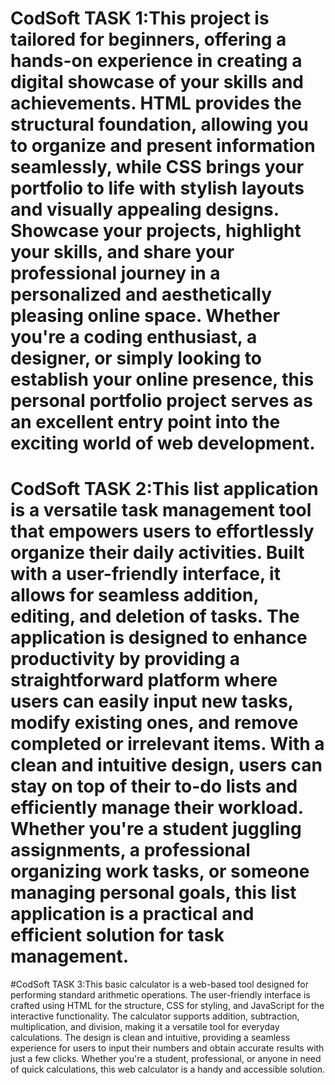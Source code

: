 # CodSoft TASK 1:This project is tailored for beginners, offering a hands-on experience in creating a digital showcase of your skills and achievements. HTML provides the structural foundation, allowing you to organize and present information seamlessly, while CSS brings your portfolio to life with stylish layouts and visually appealing designs. Showcase your projects, highlight your skills, and share your professional journey in a personalized and aesthetically pleasing online space. Whether you're a coding enthusiast, a designer, or simply looking to establish your online presence, this personal portfolio project serves as an excellent entry point into the exciting world of web development.
# CodSoft TASK 2:This list application is a versatile task management tool that empowers users to effortlessly organize their daily activities. Built with a user-friendly interface, it allows for seamless addition, editing, and deletion of tasks. The application is designed to enhance productivity by providing a straightforward platform where users can easily input new tasks, modify existing ones, and remove completed or irrelevant items. With a clean and intuitive design, users can stay on top of their to-do lists and efficiently manage their workload. Whether you're a student juggling assignments, a professional organizing work tasks, or someone managing personal goals, this list application is a practical and efficient solution for task management.
#CodSoft TASK 3:This basic calculator is a web-based tool designed for performing standard arithmetic operations. The user-friendly interface is crafted using HTML for the structure, CSS for styling, and JavaScript for the interactive functionality. The calculator supports addition, subtraction, multiplication, and division, making it a versatile tool for everyday calculations. The design is clean and intuitive, providing a seamless experience for users to input their numbers and obtain accurate results with just a few clicks. Whether you're a student, professional, or anyone in need of quick calculations, this web calculator is a handy and accessible solution.
